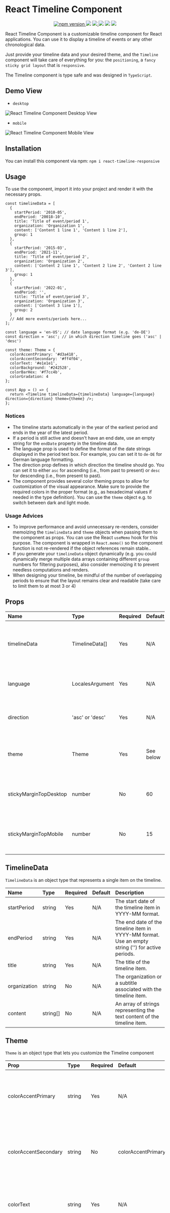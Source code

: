 # React Timeline Component

<p style="text-align: center">
  <a href="https://www.npmjs.com/package/react-timeline-responsive" target="_blank" >
    <img src="https://img.shields.io/npm/v/react-timeline-responsive?color=d3a418&label=version&style=flat-square" alt="npm version" />
  </a>
  <img src="https://img.shields.io/badge/language-typescript-blue.svg?style=flat-square"/>
  <a href="https://github.com/MatchuPitchu/react-timeline-responsive/blob/main/LICENSE" target="_blank">
    <img src="https://img.shields.io/github/license/MatchuPitchu/react-timeline-responsive?style=flat-square"/>
  </a>
  <img src="https://img.shields.io/bundlephobia/minzip/react-timeline-responsive?color=f7cc4b&style=flat-square"/>
  <img src="https://img.shields.io/github/last-commit/MatchuPitchu/react-timeline-responsive?style=flat-square"/>
  <img src="https://img.shields.io/npm/dw/react-timeline-responsive?color=7b69ce&label=npm%20downloads&style=flat-square"/>
</p>

React Timeline Component is a customizable timeline component for React applications. You can use it to display a timeline of events or any other chronological data.

Just provide your timeline data and your desired theme, and the `Timeline` component will take care of everything for you: the `positioning`, a `fancy sticky grid layout` that is `responsive`.

The Timeline component is type safe and was designed in `TypeScript`.

## Demo View

- `desktop`

![React Timeline Component Desktop View](https://github.com/MatchuPitchu/react-timeline-responsive/blob/main/npm-assets/react-timeline-responsive-desktop.gif?raw=true)

- `mobile`

![React Timeline Component Mobile View](https://github.com/MatchuPitchu/react-timeline-responsive/blob/main/npm-assets/react-timeline-responsive-mobile.gif?raw=true)

## Installation

You can install this component via npm: `npm i react-timeline-responsive`

## Usage

To use the component, import it into your project and render it with the necessary props.

```tsx
const timelineData = [
  {
    startPeriod: '2010-05',
    endPeriod: '20018-10',
    title: 'Title of event/period 1',
    organization: 'Organization 1',
    content: ['Content 1 line 1', 'Content 1 line 2'],
    group: 1
  },
  {
    startPeriod: '2015-03',
    endPeriod: '2021-11',
    title: 'Title of event/period 2',
    organization: 'Organization 2',
    content: ['Content 2 line 1', 'Content 2 line 2', 'Content 2 line 3'],
    group: 1
  },
  {
    startPeriod: '2022-01',
    endPeriod: '',
    title: 'Title of event/period 3',
    organization: 'Organization 3',
    content: ['Content 3 line 1'],
    group: 2
  }
  // Add more events/periods here...
];

const language = 'en-US'; // date language format (e.g. 'de-DE')
const direction = 'asc'; // in which direction timeline goes ('asc' | 'desc')

const theme: Theme = {
  colorAccentPrimary: '#d3a418',
  colorAccentSecondary: '#ff4f04',
  colorText: '#e1e1e1',
  colorBackground: '#242528',
  colorBarHex: '#f7cc4b',
  colorGradation: 4
};

const App = () => {
  return <Timeline timelineData={timelineData} language={language} direction={direction} theme={theme} />;
};
```

### Notices

- The timeline starts automatically in the year of the earliest period and ends in the year of the latest period.
- If a period is still active and doesn't have an end date, use an empty string for the `endDate` property in the timeline data.
- The language prop is used to define the format of the date strings displayed in the period text box. For example, you can set it to `de-DE` for German language formatting.
- The direction prop defines in which direction the timeline should go. You can set it to either `asc` for ascending (i.e., from past to present) or `desc` for descending (i.e., from present to past).
- The component provides several color theming props to allow for customization of the visual appearance. Make sure to provide the required colors in the proper format (e.g., as hexadecimal values if needed in the type definition). You can use the `theme` object e.g. to switch between dark and light mode.

### Usage Advices

- To improve performance and avoid unnecessary re-renders, consider memoizing the `timelineData` and `theme` objects when passing them to the component as props. You can use the React `useMemo` hook for this purpose. The component is wrapped in `React.memo()` so the component function is not re-rendered if the object references remain stable..
- If you generate your `timelineData` object dynamically (e.g. you could dynamically merge multiple data arrays containing different `group` numbers for filtering purposes), also consider memoizing it to prevent needless computations and renders.
- When designing your timeline, be mindful of the number of overlapping periods to ensure that the layout remains clear and readable (take care to limit them to at most 3 or 4)

## Props

| Name                   | Type            | Required | Default   | Description                                                                      |
| :--------------------- | :-------------- | :------- | :-------- | :------------------------------------------------------------------------------- |
| timelineData           | TimelineData[]  | Yes      | N/A       | An array of timeline data to display. See below for the details of TimelineData. |
| language               | LocalesArgument | Yes      | N/A       | The locale for the date format of the timeline (e.g. `en-US`, `de-DE`).          |
| direction              | 'asc' or 'desc' | Yes      | N/A       | The direction in which the timeline should be displayed.                         |
| theme                  | Theme           | Yes      | See below | The color theme for the timeline. See below for the details of Theme.            |
| stickyMarginTopDesktop | number          | No       | 60        | The margin top value in pixels for the sticky effect on desktop devices.         |
| stickyMarginTopMobile  | number          | No       | 15        | The margin top value in pixels for the sticky effect on mobile devices.          |

## TimelineData

`TimelineData` is an object type that represents a single item on the timeline.

| Name         | Type     | Required | Default | Description                                                                                       |
| :----------- | :------- | :------- | :------ | :------------------------------------------------------------------------------------------------ |
| startPeriod  | string   | Yes      | N/A     | The start date of the timeline item in YYYY-MM format.                                            |
| endPeriod    | string   | Yes      | N/A     | The end date of the timeline item in YYYY-MM format. Use an empty string ('') for active periods. |
| title        | string   | Yes      | N/A     | The title of the timeline item.                                                                   |
| organization | string   | No       | N/A     | The organization or a subtitle associated with the timeline item.                                 |
| content      | string[] | No       | N/A     | An array of strings representing the text content of the timeline item.                           |

## Theme

`Theme` is an object type that lets you customize the Timeline component

| Prop                 | Type   | Required | Default            | Description                                                                             |
| :------------------- | :----- | :------- | :----------------- | :-------------------------------------------------------------------------------------- |
| colorAccentPrimary   | string | Yes      | N/A                | The primary color accent of the timeline. Must be in hex format, starting with a `#`.   |
| colorAccentSecondary | string | No       | colorAccentPrimary | The secondary color accent of the timeline. Must be in hex format, starting with a `#`. |
| colorText            | string | Yes      | N/A                | The text color of the timeline. Must be in hex format, starting with a `#`.             |
| colorBackground      | string | Yes      | N/A                | The background color of some timeline elements.                                         |
| colorBarHex          | string | Yes      | N/A                | The color of the timeline bar. Must be in hex format, starting with a `#`.              |
| colorGradation       | number | No       | 4                  | The gradation between the automatically generated color variants for the period bars.   |
